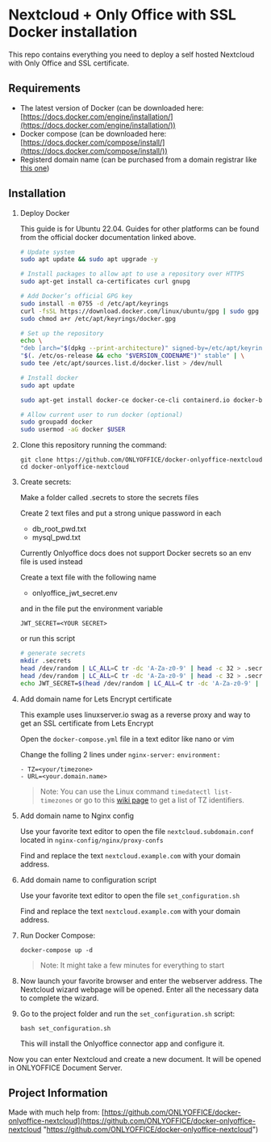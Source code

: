 # Nextcloud + Only Office with SSL Docker installation

This repo contains everything you need to deploy a self hosted Nextcloud with Only Office and SSL certificate.


## Requirements

* The latest version of Docker (can be downloaded here: [https://docs.docker.com/engine/installation/](https://docs.docker.com/engine/installation/))
* Docker compose (can be downloaded here: [https://docs.docker.com/compose/install/](https://docs.docker.com/compose/install/))
* Registerd domain name (can be purchased from a domain registrar like [this one](https://porkbun.com/))


## Installation

1. Deploy Docker

    This guide is for Ubuntu 22.04. Guides for other platforms can be found from the official docker documentation linked above.
    ```bash
    # Update system 
    sudo apt update && sudo apt upgrade -y

    # Install packages to allow apt to use a repository over HTTPS
    sudo apt-get install ca-certificates curl gnupg

    # Add Docker’s official GPG key
    sudo install -m 0755 -d /etc/apt/keyrings
    curl -fsSL https://download.docker.com/linux/ubuntu/gpg | sudo gpg --dearmor -o /etc/apt/keyrings/docker.gpg
    sudo chmod a+r /etc/apt/keyrings/docker.gpg

    # Set up the repository
    echo \
    "deb [arch="$(dpkg --print-architecture)" signed-by=/etc/apt/keyrings/docker.gpg] https://download.docker.com/linux/ubuntu \
    "$(. /etc/os-release && echo "$VERSION_CODENAME")" stable" | \
    sudo tee /etc/apt/sources.list.d/docker.list > /dev/null

    # Install docker
    sudo apt update

    sudo apt-get install docker-ce docker-ce-cli containerd.io docker-buildx-plugin docker-compose-plugin -y

    # Allow current user to run docker (optional)
    sudo groupadd docker
    sudo usermod -aG docker $USER
    ```

2. Clone this repository running the command:

    ```
    git clone https://github.com/ONLYOFFICE/docker-onlyoffice-nextcloud
    cd docker-onlyoffice-nextcloud
    ```

3. Create secrets:

    Make a folder called .secrets to store the secrets files
    
    Create 2 text files and put a strong unique password in each
    - db_root_pwd.txt
    - mysql_pwd.txt

    Currently Onlyoffice docs does not support Docker secrets so an env file is used instead

    Create a text file with the following name
    - onlyoffice_jwt_secret.env

    and in the file put the environment variable 

    `JWT_SECRET=<YOUR SECRET>`

    or run this script
    ```bash
    # generate secrets
    mkdir .secrets
    head /dev/random | LC_ALL=C tr -dc 'A-Za-z0-9' | head -c 32 > .secrets/db_root_pwd.txt
    head /dev/random | LC_ALL=C tr -dc 'A-Za-z0-9' | head -c 32 > .secrets/mysql_pwd.txt
    echo JWT_SECRET=$(head /dev/random | LC_ALL=C tr -dc 'A-Za-z0-9' | head -c 32) > .secrets/onlyoffice_jwt_secret.env
    ```

4. Add domain name for Lets Encrypt certificate

    This example uses linuxserver.io swag as a reverse proxy and way to get an SSL certificate from Lets Encrypt

    Open the `docker-compose.yml` file in a text editor like nano or vim

    Change the folling 2 lines under `nginx-server:` `environment:`
    ```
    - TZ=<your/timezone>
    - URL=<your.domain.name>
    ```

    > Note: You can use the Linux command `timedatectl list-timezones` or go to this [wiki page](https://en.wikipedia.org/wiki/List_of_tz_database_time_zones) to get a list of TZ identifiers.

5. Add domain name to Nginx config

    Use your favorite text editor to open the file `nextcloud.subdomain.conf` located in `nginx-config/nginx/proxy-confs`

    Find and replace the text `nextcloud.example.com` with your domain address.

6. Add domain name to configuration script

    Use your favorite text editor to open the file `set_configuration.sh`

    Find and replace the text `nextcloud.example.com` with your domain address.

7. Run Docker Compose:

    ```
    docker-compose up -d
    ```

    > Note: It might take a few minutes for everything to start

8. Now launch your favorite browser and enter the webserver address. The Nextcloud wizard webpage will be opened. Enter all the necessary data to complete the wizard.

9. Go to the project folder and run the `set_configuration.sh` script:

    ```
    bash set_configuration.sh
    ```

    This will install the Onlyoffice connector app and configure it.

Now you can enter Nextcloud and create a new document. It will be opened in ONLYOFFICE Document Server.

## Project Information

Made with much help from: [https://github.com/ONLYOFFICE/docker-onlyoffice-nextcloud](https://github.com/ONLYOFFICE/docker-onlyoffice-nextcloud "https://github.com/ONLYOFFICE/docker-onlyoffice-nextcloud")
